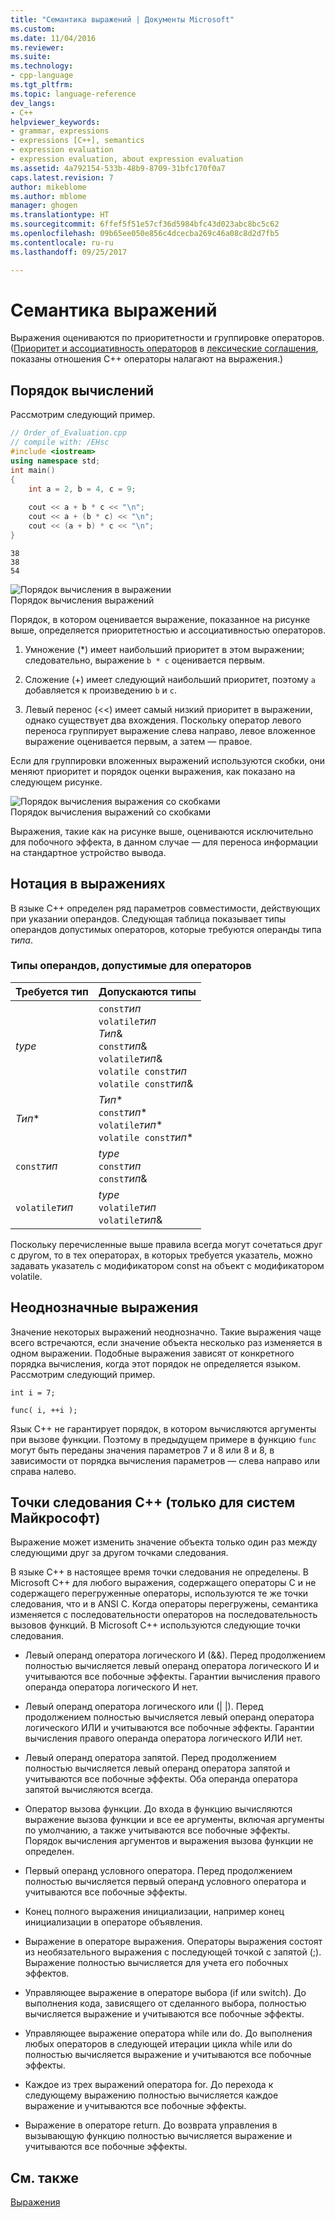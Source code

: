```yaml
---
title: "Семантика выражений | Документы Microsoft"
ms.custom: 
ms.date: 11/04/2016
ms.reviewer: 
ms.suite: 
ms.technology:
- cpp-language
ms.tgt_pltfrm: 
ms.topic: language-reference
dev_langs:
- C++
helpviewer_keywords:
- grammar, expressions
- expressions [C++], semantics
- expression evaluation
- expression evaluation, about expression evaluation
ms.assetid: 4a792154-533b-48b9-8709-31bfc170f0a7
caps.latest.revision: 7
author: mikeblome
ms.author: mblome
manager: ghogen
ms.translationtype: HT
ms.sourcegitcommit: 6ffef5f51e57cf36d5984bfc43d023abc8bc5c62
ms.openlocfilehash: 09b65ee050e856c4dcecba269c46a08c8d2d7fb5
ms.contentlocale: ru-ru
ms.lasthandoff: 09/25/2017

---
```

# <a name="semantics-of-expressions"></a>Семантика выражений
Выражения оцениваются по приоритетности и группировке операторов. ([Приоритет и ассоциативность операторов](../cpp/cpp-built-in-operators-precedence-and-associativity.md) в [лексические соглашения](../cpp/lexical-conventions.md), показаны отношения C++ операторы налагают на выражения.)  
  
## <a name="order-of-evaluation"></a>Порядок вычислений  
 Рассмотрим следующий пример.  
  
```cpp  
// Order_of_Evaluation.cpp  
// compile with: /EHsc  
#include <iostream>  
using namespace std;  
int main()  
{  
    int a = 2, b = 4, c = 9;  
  
    cout << a + b * c << "\n";  
    cout << a + (b * c) << "\n";  
    cout << (a + b) * c << "\n";  
}  
```  
  
```Output  
38  
38  
54  
```  
  
 ![Порядок вычисления в выражении](../cpp/media/vc38zv1.gif "vc38ZV1")  
Порядок вычисления выражений  
  
 Порядок, в котором оценивается выражение, показанное на рисунке выше, определяется приоритетностью и ассоциативностью операторов.  
  
1.  Умножение (*) имеет наибольший приоритет в этом выражении; следовательно, выражение `b * c` оценивается первым.  
  
2.  Сложение (+) имеет следующий наибольший приоритет, поэтому `a` добавляется к произведению `b` и `c`.  
  
3.  Левый перенос (<<) имеет самый низкий приоритет в выражении, однако существует два вхождения. Поскольку оператор левого переноса группирует выражение слева направо, левое вложенное выражение оценивается первым, а затем — правое.  
  
 Если для группировки вложенных выражений используются скобки, они меняют приоритет и порядок оценки выражения, как показано на следующем рисунке.  
  
 ![Порядок вычисления выражения со скобками](../cpp/media/vc38zv2.gif "vc38ZV2")  
Порядок вычисления выражений со скобками  
  
 Выражения, такие как на рисунке выше, оцениваются исключительно для побочного эффекта, в данном случае — для переноса информации на стандартное устройство вывода.  
  
## <a name="notation-in-expressions"></a>Нотация в выражениях  
 В языке C++ определен ряд параметров совместимости, действующих при указании операндов. Следующая таблица показывает типы операндов допустимых операторов, которые требуются операнды типа *типа*.  
  
### <a name="operand-types-acceptable-to-operators"></a>Типы операндов, допустимые для операторов  
  
|Требуется тип|Допускаются типы|  
|-------------------|-------------------|  
|*type*|`const`*тип*<br /> `volatile`*тип*<br /> *Тип*&<br /> `const`*тип*&<br /> `volatile`*тип*&<br /> `volatile const`*тип*<br /> `volatile const`*тип*&|  
|*Тип*\*|*Тип*\*<br /> `const`*тип*\*<br /> `volatile`*тип*\*<br /> `volatile const`*тип*\*|  
|`const`*тип*|*type*<br /> `const`*тип*<br />`const`*тип*&|  
|`volatile`*тип*|*type*<br /> `volatile`*тип*<br /> `volatile`*тип*&|  
  
 Поскольку перечисленные выше правила всегда могут сочетаться друг с другом, то в тех операторах, в которых требуется указатель, можно задавать указатель с модификатором const на объект с модификатором volatile.  
  
## <a name="ambiguous-expressions"></a>Неоднозначные выражения  
 Значение некоторых выражений неоднозначно. Такие выражения чаще всего встречаются, если значение объекта несколько раз изменяется в одном выражении. Подобные выражения зависят от конкретного порядка вычисления, когда этот порядок не определяется языком. Рассмотрим следующий пример.  
  
```  
int i = 7;  
  
func( i, ++i );  
```  
  
 Язык C++ не гарантирует порядок, в котором вычисляются аргументы при вызове функции. Поэтому в предыдущем примере в функцию `func` могут быть переданы значения параметров 7 и 8 или 8 и 8, в зависимости от порядка вычисления параметров — слева направо или справа налево.  
  
## <a name="c-sequence-points-microsoft-specific"></a>Точки следования C++ (только для систем Майкрософт)  
 Выражение может изменить значение объекта только один раз между следующими друг за другом точками следования.  
  
 В языке C++ в настоящее время точки следования не определены. В Microsoft C++ для любого выражения, содержащего операторы C и не содержащего перегруженные операторы, используются те же точки следования, что и в ANSI C. Когда операторы перегружены, семантика изменяется с последовательности операторов на последовательность вызовов функций. В Microsoft C++ используются следующие точки следования.  
  
-   Левый операнд оператора логического И (&&). Перед продолжением полностью вычисляется левый операнд оператора логического И и учитываются все побочные эффекты. Гарантии вычисления правого операнда оператора логического И нет.  
  
-   Левый операнд оператора логического или (&#124; &#124;). Перед продолжением полностью вычисляется левый операнд оператора логического ИЛИ и учитываются все побочные эффекты. Гарантии вычисления правого операнда оператора логического ИЛИ нет.  
  
-   Левый операнд оператора запятой. Перед продолжением полностью вычисляется левый операнд оператора запятой и учитываются все побочные эффекты. Оба операнда оператора запятой вычисляются всегда.  
  
-   Оператор вызова функции. До входа в функцию вычисляются выражение вызова функции и все ее аргументы, включая аргументы по умолчанию, а также учитываются все побочные эффекты. Порядок вычисления аргументов и выражения вызова функции не определен.  
  
-   Первый операнд условного оператора. Перед продолжением полностью вычисляется первый операнд условного оператора и учитываются все побочные эффекты.  
  
-   Конец полного выражения инициализации, например конец инициализации в операторе объявления.  
  
-   Выражение в операторе выражения. Операторы выражения состоят из необязательного выражения с последующей точкой с запятой (;). Выражение полностью вычисляется для учета его побочных эффектов.  
  
-   Управляющее выражение в операторе выбора (if или switch). До выполнения кода, зависящего от сделанного выбора, полностью вычисляется выражение и учитываются все побочные эффекты.  
  
-   Управляющее выражение оператора while или do. До выполнения любых операторов в следующей итерации цикла while или do полностью вычисляется выражение и учитываются все побочные эффекты.  
  
-   Каждое из трех выражений оператора for. До перехода к следующему выражению полностью вычисляется каждое выражение и учитываются все побочные эффекты.  
  
-   Выражение в операторе return. До возврата управления в вызывающую функцию полностью вычисляется выражение и учитываются все побочные эффекты.  
  
## <a name="see-also"></a>См. также  
 [Выражения](../cpp/expressions-cpp.md)
